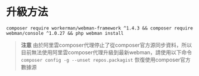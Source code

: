 # 升級方法

`composer require workerman/webman-framework ^1.4.3 && composer require webman/console ^1.0.27 && php webman install`

> **注意**
> 由於阿里雲composer代理停止了從composer官方源同步資料，所以目前無法使用阿里雲composer代理升級到最新webman，請使用以下命令 `composer config -g --unset repos.packagist` 恢復使用composer官方數據源
